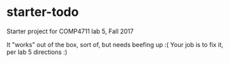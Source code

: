 # starter-todo
Starter project for COMP4711 lab 5, Fall 2017

It "works" out of the box, sort of, but needs beefing up :(
Your job is to fix it, per lab 5 directions :)
